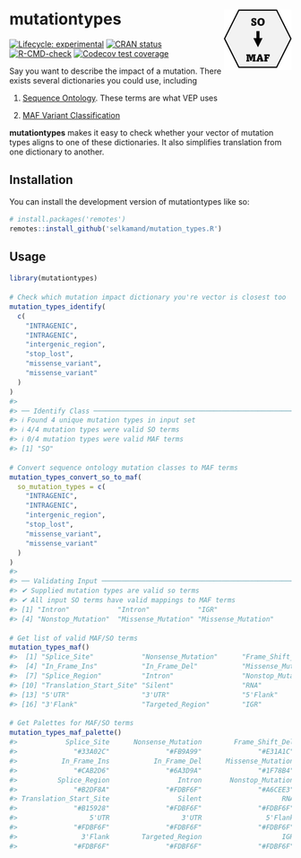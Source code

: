 
<!-- README.md is generated from README.Rmd. Please edit that file -->

# mutationtypes <img src="man/figures/logo.png" align="right" height="108" />

<!-- badges: start -->

[![Lifecycle:
experimental](https://img.shields.io/badge/lifecycle-experimental-orange.svg)](https://lifecycle.r-lib.org/articles/stages.html#experimental)
[![CRAN
status](https://www.r-pkg.org/badges/version/mutationtypes)](https://CRAN.R-project.org/package=mutationtypes)
[![R-CMD-check](https://github.com/selkamand/mutationtypes/actions/workflows/R-CMD-check.yaml/badge.svg)](https://github.com/selkamand/mutationtypes/actions/workflows/R-CMD-check.yaml)
[![Codecov test
coverage](https://codecov.io/gh/selkamand/mutationtypes/branch/master/graph/badge.svg)](https://app.codecov.io/gh/selkamand/mutationtypes?branch=master)
<!-- badges: end -->

Say you want to describe the impact of a mutation. There exists several
dictionaries you could use, including

1)  [Sequence Ontology](http://www.sequenceontology.org/). These terms
    are what VEP uses

2)  [MAF Variant
    Classification](https://docs.gdc.cancer.gov/Encyclopedia/pages/Mutation_Annotation_Format_TCGAv2/)

**mutationtypes** makes it easy to check whether your vector of mutation
types aligns to one of these dictionaries. It also simplifies
translation from one dictionary to another.

## Installation

You can install the development version of mutationtypes like so:

``` r
# install.packages('remotes')
remotes::install_github('selkamand/mutation_types.R')
```

## Usage

``` r
library(mutationtypes)

# Check which mutation impact dictionary you're vector is closest too
mutation_types_identify(
  c(
    "INTRAGENIC", 
    "INTRAGENIC", 
    "intergenic_region", 
    "stop_lost", 
    "missense_variant", 
    "missense_variant"
  )
)
#> 
#> ── Identify Class ──────────────────────────────────────────────────────────────
#> ℹ Found 4 unique mutation types in input set
#> ℹ 4/4 mutation types were valid SO terms
#> ℹ 0/4 mutation types were valid MAF terms
#> [1] "SO"

# Convert sequence ontology mutation classes to MAF terms
mutation_types_convert_so_to_maf(
  so_mutation_types = c(
    "INTRAGENIC", 
    "INTRAGENIC", 
    "intergenic_region", 
    "stop_lost", 
    "missense_variant", 
    "missense_variant"
  )
)
#> 
#> ── Validating Input ────────────────────────────────────────────────────────────
#> ✔ Supplied mutation types are valid so terms
#> ✔ All input SO terms have valid mappings to MAF terms
#> [1] "Intron"            "Intron"            "IGR"              
#> [4] "Nonstop_Mutation"  "Missense_Mutation" "Missense_Mutation"

# Get list of valid MAF/SO terms
mutation_types_maf()
#>  [1] "Splice_Site"            "Nonsense_Mutation"      "Frame_Shift_Del"       
#>  [4] "In_Frame_Ins"           "In_Frame_Del"           "Missense_Mutation"     
#>  [7] "Splice_Region"          "Intron"                 "Nonstop_Mutation"      
#> [10] "Translation_Start_Site" "Silent"                 "RNA"                   
#> [13] "5'UTR"                  "3'UTR"                  "5'Flank"               
#> [16] "3'Flank"                "Targeted_Region"        "IGR"

# Get Palettes for MAF/SO terms
mutation_types_maf_palette()
#>            Splice_Site      Nonsense_Mutation        Frame_Shift_Del 
#>              "#33A02C"              "#FB9A99"              "#E31A1C" 
#>           In_Frame_Ins           In_Frame_Del      Missense_Mutation 
#>              "#CAB2D6"              "#6A3D9A"              "#1F78B4" 
#>          Splice_Region                 Intron       Nonstop_Mutation 
#>              "#B2DF8A"              "#FDBF6F"              "#A6CEE3" 
#> Translation_Start_Site                 Silent                    RNA 
#>              "#B15928"              "#FDBF6F"              "#FDBF6F" 
#>                  5'UTR                  3'UTR                5'Flank 
#>              "#FDBF6F"              "#FDBF6F"              "#FDBF6F" 
#>                3'Flank        Targeted_Region                    IGR 
#>              "#FDBF6F"              "#FDBF6F"              "#FDBF6F"
```
